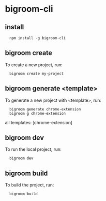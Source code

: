 # bigroom-cli

## install

```shell
  npm install -g bigroom-cli
```

## bigroom create

To create a new project, run:

```shell
  bigroom create my-project
```

## bigroom generate \<template\>

To generate a new project with \<template\>, run:

```shell
  bigroom generate chrome-extension
  bigroom g chrome-extension
```

all templates: [chrome-extension]

## bigroom dev

To run the local project, run:

```shell
  bigroom dev
```

## bigroom build

To build the project, run:

```shell
  bigroom build
```